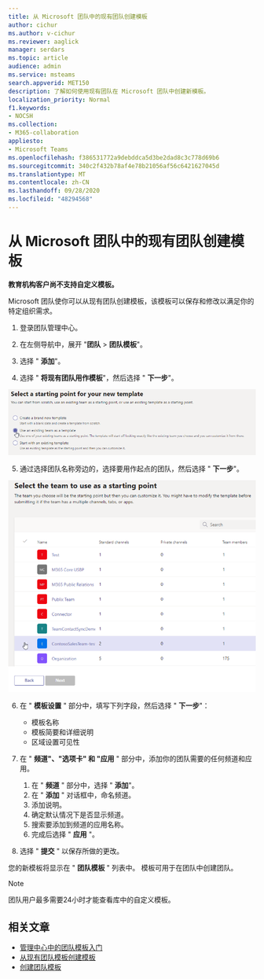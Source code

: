```yaml
---
title: 从 Microsoft 团队中的现有团队创建模板
author: cichur
ms.author: v-cichur
ms.reviewer: aaglick
manager: serdars
ms.topic: article
audience: admin
ms.service: msteams
search.appverid: MET150
description: 了解如何使用现有团队在 Microsoft 团队中创建新模板。
localization_priority: Normal
f1.keywords:
- NOCSH
ms.collection:
- M365-collaboration
appliesto:
- Microsoft Teams
ms.openlocfilehash: f386531772a9debddca5d3be2dad8c3c778d69b6
ms.sourcegitcommit: 340c2f432b78af4e78b21056af56c6421627045d
ms.translationtype: MT
ms.contentlocale: zh-CN
ms.lasthandoff: 09/28/2020
ms.locfileid: "48294568"
---
```

# <a name="create-a-template-from-an-existing-team-in-microsoft-teams"></a>从 Microsoft 团队中的现有团队创建模板

**教育机构客户尚不支持自定义模板。**

Microsoft 团队使你可以从现有团队创建模板，该模板可以保存和修改以满足你的特定组织需求。

1. 登录团队管理中心。

2. 在左侧导航中，展开 "**团队**  >  **团队模板**"。

3. 选择 " **添加**"。

4. 选择 " **将现有团队用作模板**"，然后选择 " **下一步**"。

 ![使用现有团队作为突出显示的模板的团队模板起始点屏幕的图像。](media/team-existing-team-as-template.png)

5. 通过选择团队名称旁边的，选择要用作起点的团队，然后选择 " **下一步**"。

![已突出显示一个团队的团队列表的图像。](media/team-existing-team-selection.png)

6. 在 " **模板设置** " 部分中，填写下列字段，然后选择 " **下一步**"：
    - 模板名称
    - 模板简要和详细说明
    - 区域设置可见性  
  
7. 在 " **频道"、"选项卡" 和 "应用** " 部分中，添加你的团队需要的任何频道和应用。

    1. 在 " **频道** " 部分中，选择 " **添加**"。
    2. 在 " **添加** " 对话框中，命名频道。
    3. 添加说明。
    4. 确定默认情况下是否显示频道。
    5. 搜索要添加到频道的应用名称。
    6. 完成后选择 " **应用** "。

8. 选择 " **提交** " 以保存所做的更改。

您的新模板将显示在 " **团队模板** " 列表中。 模板可用于在团队中创建团队。

> [!Note]
> 团队用户最多需要24小时才能查看库中的自定义模板。

## <a name="related-articles"></a>相关文章

- [管理中心中的团队模板入门](get-started-with-teams-templates-in-the-admin-console.md)
- [从现有团队模板创建模板](create-template-from-existing-template.md)
- [创建团队模板](create-a-team-template.md)
